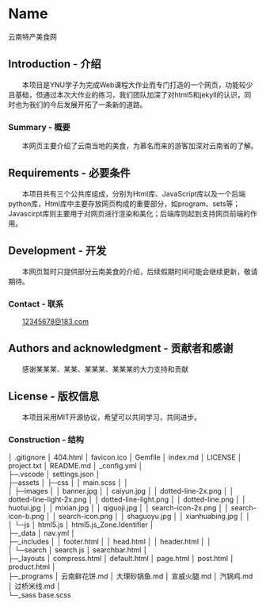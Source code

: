 # Name
云南特产美食网


## Introduction - 介绍
&emsp;&emsp;本项目是YNU学子为完成Web课程大作业而专门打造的一个网页，功能较少且基础，但通过本次大作业的练习，我们团队加深了对html5和jekyll的认识，同时也为我们的今后发展开拓了一条新的道路。
### Summary - 概要
&emsp;&emsp;本网页主要介绍了云南当地的美食，为慕名而来的游客加深对云南省的了解。

## Requirements - 必要条件
&emsp;&emsp;本项目共有三个公共库组成，分别为Html库、JavaScript库以及一个后端python库，Html库中主要存放网页构成的重要部分，如program、sets等；Javascirpt库则主要用于对网页进行渲染和美化；后端库则起到支持网页前端的作用。

## Development - 开发
&emsp;&emsp;本网页暂时只提供部分云南美食的介绍，后续假期时间可能会继续更新，敬请期待。

### Contact - 联系
&emsp;&emsp;12345678@183.com
## Authors and acknowledgment - 贡献者和感谢
&emsp;&emsp;感谢某某某、某某、某某某、某某某的大力支持和贡献
## License - 版权信息
&emsp;&emsp;本项目采用MIT开源协议，希望可以共同学习，共同进步。
### Construction - 结构
│  .gitignore
│  404.html
│  favicon.ico
│  Gemfile
│  index.md
│  LICENSE
│  project.txt
│  README.md
│  _config.yml
│  
├─.vscode
│      settings.json
│      
├─assets
│  ├─css
│  │      main.scss
│  │      
│  ├─images
│  │      banner.jpg
│  │      caiyun.jpg
│  │      dotted-line-2x.png
│  │      dotted-line-light-2x.png
│  │      dotted-line-light.png
│  │      dotted-line.png
│  │      huotui.jpg
│  │      mixian.jpg
│  │      qiguoji.jpg
│  │      search-icon-2x.png
│  │      search-icon-b.png
│  │      search-icon.png
│  │      shaguoyu.jpg
│  │      xianhuabing.jpg
│  │      
│  └─js
│          html5.js
│          html5.js_Zone.Identifier
│          
├─_data
│      nav.yml
│      
├─_includes
│  │  footer.html
│  │  head.html
│  │  header.html
│  │  
│  └─search
│          search.js
│          searchbar.html
│          
├─_layouts
│      compress.html
│      default.html
│      page.html
│      post.html
│      product.html
│      
├─_programs
│      云南鲜花饼.md
│      大理砂锅鱼.md
│      宣威火腿.md
│      汽锅鸡.md
│      过桥米线.md
│      
└─_sass
        base.scss
